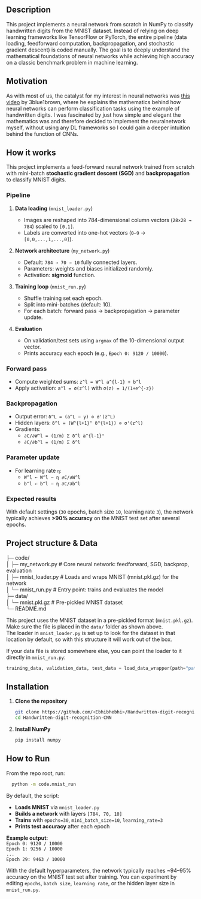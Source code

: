 ## Description
This project implements a neural network from scratch in NumPy to classify handwritten digits from the MNIST dataset. Instead of relying on deep learning 
frameworks like TensorFlow or PyTorch, the entire pipeline (data loading, feedforward computation, backpropagation, and stochastic gradient descent) is coded 
manually. The goal is to deeply understand the mathematical foundations of neural networks while achieving high accuracy on a classic benchmark problem in 
machine learning.

## Motivation
As with most of us, the catalyst for my interest in neural networks was [this video](https://youtu.be/aircAruvnKk?si=4hzVh-wsm9fzu2Ss) by 3blue1brown, 
where he explains the mathematics behind how neural networks can perform classification tasks using the example of handwritten digits. I was fascinated by just how 
simple and elegant the mathematics was and therefore decided to implement the neuralnetwork myself, without using any DL frameworks so I could gain a deeper intuition 
behind the function of CNNs.

## How it works

This project implements a feed-forward neural network trained from scratch with mini-batch **stochastic gradient descent (SGD)** and **backpropagation** to classify MNIST digits.

### Pipeline
1. **Data loading** (`mnist_loader.py`)  
   - Images are reshaped into 784-dimensional column vectors (`28×28 → 784`) scaled to `[0,1]`.  
   - Labels are converted into one-hot vectors (`0–9` → `[0,0,...,1,...,0]`).  

2. **Network architecture** (`my_network.py`)  
   - Default: `784 → 70 → 10` fully connected layers.  
   - Parameters: weights and biases initialized randomly.  
   - Activation: **sigmoid** function.  

3. **Training loop** (`mnist_run.py`)  
   - Shuffle training set each epoch.  
   - Split into mini-batches (default: 10).  
   - For each batch: forward pass → backpropagation → parameter update.  

4. **Evaluation**  
   - On validation/test sets using `argmax` of the 10-dimensional output vector.  
   - Prints accuracy each epoch (e.g., `Epoch 0: 9120 / 10000`).  

### Forward pass
- Compute weighted sums: `z^l = W^l a^{l-1} + b^l`  
- Apply activation: `a^l = σ(z^l)` with `σ(z) = 1/(1+e^{-z})`  

### Backpropagation
- Output error: `δ^L = (a^L − y) ⊙ σ'(z^L)`  
- Hidden layers: `δ^l = (W^{l+1}ᵀ δ^{l+1}) ⊙ σ'(z^l)`  
- Gradients:  
  - `∂C/∂W^l = (1/m) Σ δ^l a^{l-1}ᵀ`  
  - `∂C/∂b^l = (1/m) Σ δ^l`

### Parameter update
- For learning rate `η`:  
  - `W^l ← W^l − η ∂C/∂W^l`  
  - `b^l ← b^l − η ∂C/∂b^l`

### Expected results
With default settings (`30` epochs, batch size `10`, learning rate `3`), the network typically achieves **>90% accuracy** on the MNIST test set after several epochs.

## Project structure & Data

├─ code/  
│ ├─ my_network.py # Core neural network: feedforward, SGD, backprop, evaluation  
│ ├─ mnist_loader.py # Loads and wraps MNIST (mnist.pkl.gz) for the network  
│ └─ mnist_run.py # Entry point: trains and evaluates the model  
├─ data/  
│ └─ mnist.pkl.gz # Pre-pickled MNIST dataset   
└─ README.md  

This project uses the MNIST dataset in a pre-pickled format (`mnist.pkl.gz`).  
Make sure the file is placed in the `data/` folder as shown above.  
The loader in `mnist_loader.py` is set up to look for the dataset in that location by default, so with this structure it will work out of the box.

If your data file is stored somewhere else, you can point the loader to it directly in `mnist_run.py`:

```python
training_data, validation_data, test_data = load_data_wrapper(path="path/to/mnist.pkl.gz")
```

## Installation

1. **Clone the repository**
   ```bash
   git clone https://github.com/<Ebhibhebhi>/Handwritten-digit-recognition-CNN.git
   cd Handwritten-digit-recognition-CNN
2. **Install NumPy**
   ```bash
   pip install numpy

## How to Run

From the repo root, run:
  ```bash
    python -m code.mnist_run
  ```
By default, the script:

- **Loads MNIST** via `mnist_loader.py`  
- **Builds a network** with layers `[784, 70, 10]`  
- **Trains** with `epochs=30`, `mini_batch_size=10`, `learning_rate=3`  
- **Prints test accuracy** after each epoch  

**Example output:**  
`Epoch 0: 9120 / 10000`  
`Epoch 1: 9256 / 10000`  
`...`  
`Epoch 29: 9463 / 10000`  

With the default hyperparameters, the network typically reaches ~94–95% accuracy on the MNIST test set after training.
You can experiment by editing `epochs`, `batch size`, `learning rate`, or the hidden layer size in `mnist_run.py`.
